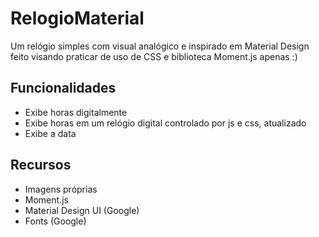 # RelogioMaterial
Um relógio simples com visual analógico e inspirado em Material Design feito visando praticar de uso de CSS e biblioteca Moment.js apenas :)


  ## Funcionalidades
   - Exibe horas digitalmente
   - Exibe horas em um relógio digital controlado por js e css, atualizado 
   - Exibe a data
   
  ## Recursos 
   - Imagens próprias
   - Moment.js
   - Material Design UI (Google)
   - Fonts (Google)
